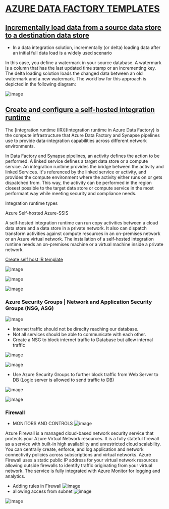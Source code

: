 # [AZURE DATA FACTORY TEMPLATES](https://docs.microsoft.com/en-gb/azure/data-factory/solution-templates-introduction)

## [Incrementally load data from a source data store to a destination data store](https://docs.microsoft.com/en-gb/azure/data-factory/tutorial-incremental-copy-overview)

* In a data integration solution, incrementally (or delta) loading data after an initial full data load is a widely used scenario

In this case, you define a watermark in your source database. A watermark is a column that has the last updated time stamp or an incrementing key. The delta loading solution loads the changed data between an old watermark and a new watermark. The workflow for this approach is depicted in the following diagram:

![image](https://user-images.githubusercontent.com/68102477/129472579-00bed116-bff1-42ca-bd38-9cef3b134ddd.png)



## [Create and configure a self-hosted integration runtime](https://docs.microsoft.com/en-us/azure/data-factory/create-self-hosted-integration-runtime?tabs=data-factory)


The [integration runtime (IR)](Integration runtime in Azure Data Factory) is the compute infrastructure that Azure Data Factory and Synapse pipelines use to provide data-integration capabilities across different network environments.

In Data Factory and Synapse pipelines, an activity defines the action to be performed. A linked service defines a target data store or a compute service. An integration runtime provides the bridge between the activity and linked Services. It's referenced by the linked service or activity, and provides the compute environment where the activity either runs on or gets dispatched from. This way, the activity can be performed in the region closest possible to the target data store or compute service in the most performant way while meeting security and compliance needs.

Integration runtime types

Azure
Self-hosted
Azure-SSIS

A self-hosted integration runtime can run copy activities between a cloud data store and a data store in a private network. It also can dispatch transform activities against compute resources in an on-premises network or an Azure virtual network. The installation of a self-hosted integration runtime needs an on-premises machine or a virtual machine inside a private network.


[Create self host IR template](https://github.com/Azure/azure-quickstart-templates/tree/master/quickstarts/microsoft.compute/vms-with-selfhost-integration-runtime)






![image](https://user-images.githubusercontent.com/68102477/130556543-bf888db1-65c4-4ec5-879b-9f596249b0f1.png)





![image](https://user-images.githubusercontent.com/68102477/130556633-b1512b07-21eb-4dfc-be43-4c9ec962f814.png)

![image](https://user-images.githubusercontent.com/68102477/130556613-54c634ab-73d0-43d8-a80b-968f535218fb.png)

### Azure Security Groups | Network and Application Security Groups (NSG, ASG)

![image](https://user-images.githubusercontent.com/68102477/130558415-6cccc95d-c0b2-40a1-a256-3191c0211bfd.png)

* Internet traffic should not be direclty reaching our database.
* Not all services should be able to communicate with each other.
* Create a NSG to block internet traffic to Database but allow internal traffic

![image](https://user-images.githubusercontent.com/68102477/130558713-c14d553c-8a1d-4c07-83fa-592ddd9c7d6e.png)

![image](https://user-images.githubusercontent.com/68102477/130561871-88f10512-9c35-4c11-b3cd-36c21f13478a.png)
* Use  Azure Security Groups to further block traffic from Web Server to DB (Logic server is allowed to send traffic to DB)

![image](https://user-images.githubusercontent.com/68102477/130561983-df439551-a335-4348-95b7-5f7414a7b0dd.png)

![image](https://user-images.githubusercontent.com/68102477/130562155-fdf61321-2f84-4963-bfc0-d50b693d3c62.png)


### Firewall

* MONITORS AND CONTROLS
![image](https://user-images.githubusercontent.com/68102477/130563562-c3cbb906-6f23-4e4f-8d59-90843690268f.png)

Azure Firewall is a managed cloud-based network security service that protects your Azure Virtual Network resources. It is a fully stateful firewall as a service with built-in high availability and unrestricted cloud scalability. You can centrally create, enforce, and log application and network connectivity policies across subscriptions and virtual networks. Azure Firewall uses a static public IP address for your virtual network resources allowing outside firewalls to identify traffic originating from your virtual network. The service is fully integrated with Azure Monitor for logging and analytics. 

* Adding rules in Firewall
![image](https://user-images.githubusercontent.com/68102477/130667175-a600e47f-f0cd-4fd8-a308-7191fd4761e5.png)
* allowing access from subnet
![image](https://user-images.githubusercontent.com/68102477/130667303-c2b4d74c-1b85-4f03-8a90-4ace101b11a2.png)

![image](https://user-images.githubusercontent.com/68102477/130667479-64caf59e-1e42-4c07-aead-8eb5df9bb28b.png)











































 













